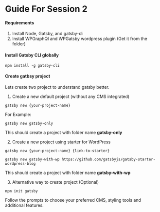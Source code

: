 # Guide For Session 2

#### Requirements

1. Install Node, Gatsby, and gatsby-cli
2. Install WPGraphQl and WPGatsby wordpress plugin (Get it from the folder)

#### Install Gatsby CLI globally

`npm install -g gatsby-cli`

#### Create gatbsy project

Lets create two project to understand gatsby better.

1. Create a new default project (without any CMS integrated)

`gatsby new {your-project-name}`

For Example:

`gatsby new gatsby-only`

This should create a project with folder name **gatsby-only**

2. Create a new project using starter for WordPress

`gatsby new {your-project-name} {link-to-starter}`

`gatsby new gatsby-with-wp https://github.com/gatsbyjs/gatsby-starter-wordpress-blog`

This should create a project with folder name **gatsby-with-wp**

3. Alternative way to create project (Optional)

`npm init gatsby`

Follow the prompts to choose your preferred CMS, styling tools and additional features.
